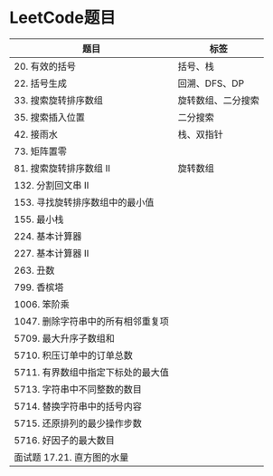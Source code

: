 # LeetCode题目

| 题目 | 标签 |
| --- | --- |
| 20. 有效的括号 | 括号、栈 |
| 22. 括号生成 | 回溯、DFS、DP |
| 33. 搜索旋转排序数组 | 旋转数组、二分搜索 |
| 35. 搜索插入位置 | 二分搜索 |
| 42. 接雨水 | 栈、双指针 |
| 73. 矩阵置零 |  |
| 81. 搜索旋转排序数组 II | 旋转数组 |
| 132. 分割回文串 II |  |
| 153. 寻找旋转排序数组中的最小值 |  |
| 155. 最小栈 |  |
| 224. 基本计算器 |  |
| 227. 基本计算器 II |  |
| 263. 丑数 |  |
| 799. 香槟塔 |  |
| 1006. 笨阶乘 |  |
| 1047. 删除字符串中的所有相邻重复项 |  |
| 5709. 最大升序子数组和 |  |
| 5710. 积压订单中的订单总数 |  |
| 5711. 有界数组中指定下标处的最大值 |  |
| 5713. 字符串中不同整数的数目 |  |
| 5714. 替换字符串中的括号内容 |  |
| 5715. 还原排列的最少操作步数 |  |
| 5716. 好因子的最大数目 |  |
| 面试题 17.21. 直方图的水量 |  |
